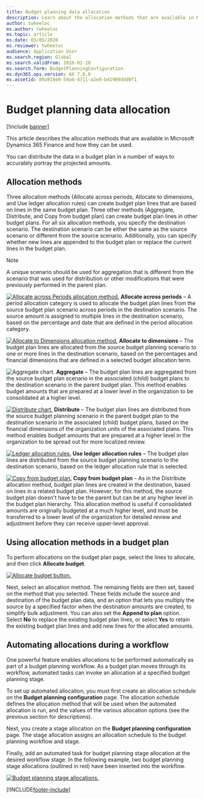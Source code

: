 ```yaml
---
title: Budget planning data allocation
description: Learn about the allocation methods that are available in Microsoft Dynamics 365 Finance, including an outline on using allocation methods in a budget plan.
author: twheeloc
ms.author: twheeloc
ms.topic: article
ms.date: 03/05/2020
ms.reviewer: twheeloc
audience: Application User
ms.search.region: Global
ms.search.validFrom: 2016-02-28
ms.search.form: BudgetPlanningConfiguration
ms.dyn365.ops.version: AX 7.0.0
ms.assetid: 89a918e8-59a4-4711-a2e9-b41989ddd0f1
---
```


# Budget planning data allocation

[!include [banner](../includes/banner.md)]

This article describes the allocation methods that are available in Microsoft Dynamics 365 Finance and how they can be used.  

You can distribute the data in a budget plan in a number of ways to accurately portray the projected amounts.

## Allocation methods
Three allocation methods (Allocate across periods, Allocate to dimensions, and Use ledger allocation rules) can create budget plan lines that are based on lines in the same budget plan. Three other methods (Aggregate, Distribute, and Copy from budget plan) can create budget plan lines in other budget plans. For all six allocation methods, you specify the destination scenario. The destination scenario can be either the same as the source scenario or different from the source scenario. Additionally, you can specify whether new lines are appended to the budget plan or replace the current lines in the budget plan.

> [!NOTE] 
> A unique scenario should be used for aggregation that is different from the scenario that was used for distribution or other modifications that were previously performed  in the parent plan.  

[![Allocate across Periods allocation method.](./media/allocateacrossperiods-300x259.png)](./media/allocateacrossperiods.png)
**Allocate across periods** – A period allocation category is used to allocate the budget plan lines from the source budget plan scenario across periods in the destination scenario. The source amount is assigned to multiple lines in the destination scenario, based on the percentage and date that are defined in the period allocation category.         

[![Allocate to Dimensions allocation method.](./media/allocatetodimensions.jpg)](./media/allocatetodimensions.jpg)
**Allocate to dimensions** – The budget plan lines are allocated from the source budget planning scenario to one or more lines in the destination scenario, based on the percentages and financial dimensions that are defined in a selected budget allocation term.           

![Aggregate chart.](./media/aggregatechart-300x230.png)
**Aggregate** – The budget plan lines are aggregated from the source budget plan scenario in the associated (child) budget plans to the destination scenario in the parent budget plan. This method enables budget amounts that are prepared at a lower level in the organization to be consolidated at a higher level.          

[![Distribute chart.](./media/distributechart-300x230.png)](./media/distributechart.png)
**Distribute** – The budget plan lines are distributed from the source budget planning scenario in the parent budget plan to the destination scenario in the associated (child) budget plans, based on the financial dimensions of the organization units of the associated plans. This method enables budget amounts that are prepared at a higher level in the organization to be spread out for more localized review.           

[![Ledger allocation rules.](./media/ledgerallocationrules-300x202.png)](./media/ledgerallocationrules.png)
**Use ledger allocation rules** – The budget plan lines are distributed from the source budget planning scenario to the destination scenario, based on the ledger allocation rule that is selected. 

[![Copy from budget plan.](./media/copyfrombudgetplan-187x300.png)](./media/copyfrombudgetplan.png)
**Copy from budget plan** – As in the Distribute allocation method, budget plan lines are created in the destination, based on lines in a related budget plan. However, for this method, the source budget plan doesn't have to be the parent but can be at any higher level in the budget plan hierarchy. This allocation method is useful if consolidated amounts are originally budgeted at a much higher level, and must be transferred to a lower level of the organization for detailed review and adjustment before they can receive upper-level approval.          

## Using allocation methods in a budget plan
To perform allocations on the budget plan page, select the lines to allocate, and then click **Allocate budget**.

[![Allocate budget button.](./media/allocatebudgetbutton-300x84.png)](./media/allocatebudgetbutton.png) 

Next, select an allocation method. The remaining fields are then set, based on the method that you selected. These fields include the source and destination of the budget plan data, and an option that lets you multiply the source by a specified factor when the destination amounts are created, to simplify bulk adjustment. You can also set the **Append to plan** option. Select **No** to replace the existing budget plan lines, or select **Yes** to retain the existing budget plan lines and add new lines for the allocated amounts.

## Automating allocations during a workflow
One powerful feature enables allocations to be performed automatically as part of a budget planning workflow. As a budget plan moves through its workflow, automated tasks can invoke an allocation at a specified budget planning stage. 

To set up automated allocation, you must first create an allocation schedule on the **Budget planning configuration** page. The allocation schedule defines the allocation method that will be used when the automated allocation is run, and the values of the various allocation options (see the previous section for descriptions). 

Next, you create a stage allocation on the **Budget planning configuration** page. The stage allocation assigns an allocation schedule to the budget planning workflow and stage. 

Finally, add an automated task for budget planning stage allocation at the desired workflow stage. In the following example, two budget planning stage allocations (outlined in red) have been inserted into the workflow.

[![Budget planning stage allocations.](./media/budgetplanningstageallocations-300x300.png)](./media/budgetplanningstageallocations.png)





[!INCLUDE[footer-include](../../includes/footer-banner.md)]
